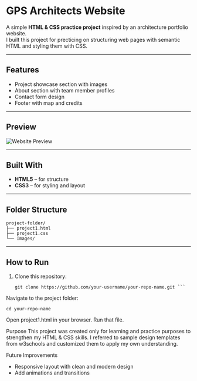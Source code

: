 # GPS Architects Website

A simple **HTML & CSS practice project** inspired by an architecture portfolio website.  
I built this project for precticing on structuring web pages with semantic HTML and styling them with CSS.  

---

## Features
- Project showcase section with images
- About section with team member profiles
- Contact form design
- Footer with map and credits

---

## Preview
![Website Preview](screencapture-127-0-0-1-5501-CSS-project-1-html-html-2025-08-21-21_10_11.png)

---

## Built With
- **HTML5** – for structure  
- **CSS3** – for styling and layout  

---

## Folder Structure
```
project-folder/
├── project1.html
├── project1.css
└── Images/
```
---

## How to Run
1. Clone this repository:
   ```
   git clone https://github.com/your-username/your-repo-name.git ```
Navigate to the project folder:
```
cd your-repo-name
```
Open project1.html in your browser.
Run that file.

Purpose
This project was created only for learning and practice purposes to strengthen my HTML & CSS skills.
I referred to sample design templates from w3schools and customized them to apply my own understanding.

Future Improvements
- Responsive layout with clean and modern design
- Add animations and transitions
